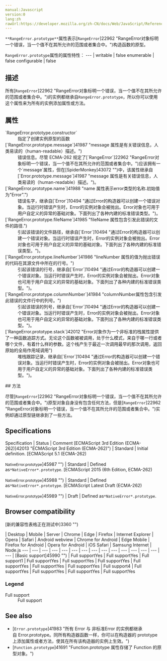 ```yaml
---
manual:Javascript
version:0
lang:zh
rawUrl:https://developer.mozilla.org/zh-CN/docs/Web/JavaScript/Reference/Global_Objects/RangeError/prototype
---
```





`**RangeError.prototype**`属性表示[`RangeError`]22962 "RangeError对象标明一个错误，当一个值不在其所允许的范围或者集合中。")构造函数的原型。


`RangeError.prototype`属性的属性特性： 
 ---  | 
writable | false 
enumerable | false 
configurable | false 



## 描述<a name="描述"></a>


所有[`RangeError`]22962 "RangeError对象标明一个错误，当一个值不在其所允许的范围或者集合中。")的实例都继承自`RangeError.prototype`，所以你可以使用这个属性来为所有的实例添加属性或方法。


## 属性<a name="属性"></a>
<dl><dt id=''>`RangeError.prototype.constructor`</dt><dd>指定了创建实例原型的函数</dd><dt id=''>[`RangeError.prototype.message`]41987 "message 属性是有关错误信息，人类易读的（human-readable）描述。")</dt><dd>错误信息。尽管 ECMA-262 规定了[`RangeError`]22962 "RangeError对象标明一个错误，当一个值不在其所允许的范围或者集合中。")应该拥有一个`message`属性，但在[SpiderMonkey]43072 "")中，该属性继承自[`Error.prototype.message`]41987 "message 属性是有关错误信息，人类易读的（human-readable）描述。")。</dd><dt id=''>[`RangeError.prototype.name`]41988 "name 属性表示error类型的名称.初始值为"Error".")</dt><dd>错误名字，继承自[`Error`]10494 "通过Error的构造器可以创建一个错误对象。当运行时错误产生时，Error的实例对象会被抛出。Error对象也可用于用户自定义的异常的基础对象。下面列出了各种内建的标准错误类型。")。</dd><dt id=''>[`RangeError.prototype.fileName`]41985 "fileName 属性包含引发此错误的文件的路径.")</dt><dd>引起该错误的文件路径，继承自[`Error`]10494 "通过Error的构造器可以创建一个错误对象。当运行时错误产生时，Error的实例对象会被抛出。Error对象也可用于用户自定义的异常的基础对象。下面列出了各种内建的标准错误类型。")。</dd><dt id=''>[`RangeError.prototype.lineNumber`]41986 "lineNumber 属性的值为抛出错误的代码在其源文件中所在的行号。")</dt><dd>引起该错误的行号，继承自[`Error`]10494 "通过Error的构造器可以创建一个错误对象。当运行时错误产生时，Error的实例对象会被抛出。Error对象也可用于用户自定义的异常的基础对象。下面列出了各种内建的标准错误类型。")。</dd><dt id=''>[`RangeError.prototype.columnNumber`]41984 "columnNumber属性包含引发此错误的文件行中的列号。")</dt><dd>引起该错误的列号，继承自[`Error`]10494 "通过Error的构造器可以创建一个错误对象。当运行时错误产生时，Error的实例对象会被抛出。Error对象也可用于用户自定义的异常的基础对象。下面列出了各种内建的标准错误类型。")。</dd><dt id=''>[`RangeError.prototype.stack`]42012 "Error对象作为一个非标准的栈属性提供了一种函数追踪方式。无论这个函数被被调用，处于什么模式，来自于哪一行或者哪个文件，有着什么样的参数。这个栈产生于最近一次调用最早的那次调用，返回原始的全局作用域调用")</dt><dd>堆栈跟踪记录，继承自[`Error`]10494 "通过Error的构造器可以创建一个错误对象。当运行时错误产生时，Error的实例对象会被抛出。Error对象也可用于用户自定义的异常的基础对象。下面列出了各种内建的标准错误类型。")。</dd></dl>
## 方法<a name="方法"></a>


尽管[`RangeError`]22962 "RangeError对象标明一个错误，当一个值不在其所允许的范围或者集合中。")原型对象自身没有包含任何方法，但是[`RangeError`]22962 "RangeError对象标明一个错误，当一个值不在其所允许的范围或者集合中。")实例却通过原型链继承到了一些方法。


## Specifications<a name="Specifications"></a>

Specification | Status | Comment 
[ECMAScript 3rd Edition (ECMA-262)]42013 "ECMAScript 3rd Edition (ECMA-262)") | Standard | Initial definition. 
[ECMAScript 5.1 (ECMA-262)<br></br><small>NativeError.prototype</small>]45987 "") | Standard | Defined as`*NativeError*.prototype`. 
[ECMAScript 2015 (6th Edition, ECMA-262)<br></br><small>NativeError.prototype</small>]45988 "") | Standard | Defined as`*NativeError*.prototype`. 
[ECMAScript Latest Draft (ECMA-262)<br></br><small>NativeError.prototype</small>]45989 "") | Draft | Defined as`*NativeError*.prototype`. 


## Browser compatibility<a name="Browser_compatibility"></a>
[新的兼容性表格正在测试中<i></i>]3360 "")

 | <abbr>Desktop<i></i></abbr> | <abbr>Mobile<i></i></abbr> | <abbr>Server<i></i></abbr> 
 | <abbr>Chrome<i></i></abbr> | <abbr>Edge<i></i></abbr> | <abbr>Firefox<i></i></abbr> | <abbr>Internet Explorer<i></i></abbr> | <abbr>Opera<i></i></abbr> | <abbr>Safari<i></i></abbr> | <abbr>Android webview<i></i></abbr> | <abbr>Chrome for Android<i></i></abbr> | <abbr>Edge Mobile<i></i></abbr> | <abbr>Firefox for Android<i></i></abbr> | <abbr>Opera for Android<i></i></abbr> | <abbr>iOS Safari<i></i></abbr> | <abbr>Samsung Internet<i></i></abbr> | <abbr>Node.js<i></i></abbr> 
 ---  |  ---  |  ---  |  ---  |  ---  |  ---  |  ---  |  ---  |  ---  |  ---  |  ---  |  ---  |  ---  |  ---  |  ---  | 
[Basic support]45990 "") | <abbr>Full support</abbr>Yes | <abbr>Full support</abbr>Yes | <abbr>Full support</abbr>1 | <abbr>Full support</abbr>Yes | <abbr>Full support</abbr>Yes | <abbr>Full support</abbr>Yes | <abbr>Full support</abbr>Yes | <abbr>Full support</abbr>Yes | <abbr>Full support</abbr>Yes | <abbr>Full support</abbr>4 | <abbr>Full support</abbr>Yes | <abbr>Full support</abbr>Yes | <abbr>Full support</abbr>Yes | <abbr>Full support</abbr>Yes 


### Legend<a name="Legend"></a>
<dl><dt id=''><abbr>Full support</abbr></dt><dd>Full support</dd></dl>


## See also<a name="See_also"></a>

* [`Error.prototype`]41983 "所有 Error 与 非标准Error 的实例都继承自 Error.prototype。同所有构造器函数一样，你可以在构造器的 prototype 上添加属性或者方法，使其在所有该构造器的实例上生效。")
* [`Function.prototype`]41691 "Function.prototype 属性存储了 Function 的原型对象。")



